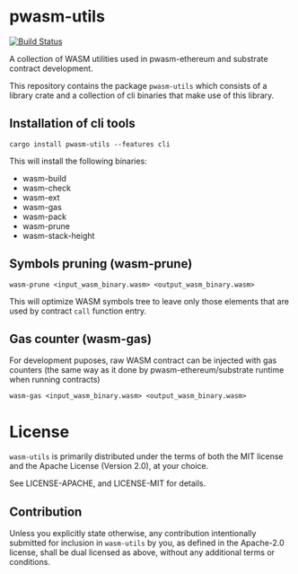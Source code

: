 # pwasm-utils

[![Build Status](https://travis-ci.org/paritytech/wasm-utils.svg?branch=master)](https://travis-ci.org/paritytech/wasm-utils)

A collection of WASM utilities used in pwasm-ethereum and substrate contract development.

This repository contains the package `pwasm-utils` which consists of a library crate
and a collection of cli binaries that make use of this library.

## Installation of cli tools
```
cargo install pwasm-utils --features cli
```

This will install the following binaries:
* wasm-build
* wasm-check
* wasm-ext
* wasm-gas
* wasm-pack
* wasm-prune
* wasm-stack-height

## Symbols pruning (wasm-prune)

```
wasm-prune <input_wasm_binary.wasm> <output_wasm_binary.wasm>
```

This will optimize WASM symbols tree to leave only those elements that are used by contract `call` function entry.

## Gas counter (wasm-gas)

For development puposes, raw WASM contract can be injected with gas counters (the same way as it done by pwasm-ethereum/substrate runtime when running contracts)

```
wasm-gas <input_wasm_binary.wasm> <output_wasm_binary.wasm>
```

# License

`wasm-utils` is primarily distributed under the terms of both the MIT
license and the Apache License (Version 2.0), at your choice.

See LICENSE-APACHE, and LICENSE-MIT for details.

## Contribution

Unless you explicitly state otherwise, any contribution intentionally submitted
for inclusion in `wasm-utils` by you, as defined in the Apache-2.0 license, shall be
dual licensed as above, without any additional terms or conditions.
